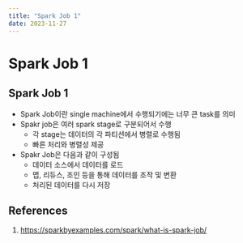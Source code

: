 ```yaml
---
title: "Spark Job 1"
date: 2023-11-27
---
```


# Spark Job 1

## Spark Job 1

- Spark Job이란 single machine에서 수행되기에는 너무 큰 task를 의미
- Spakr job은 여러 spark stage로 구분되어서 수행
  - 각 stage는 데이터의 각 파티션에서 병렬로 수행됨
  - 빠른 처리와 병렬성 제공
- Spakr Job은 다음과 같이 구성됨
  - 데이터 소스에서 데이터를 로드
  - 맵, 리듀스, 조인 등을 통해 데이터를 조작 및 변환
  - 처리된 데이터를 다시 저장

## References

1. https://sparkbyexamples.com/spark/what-is-spark-job/
